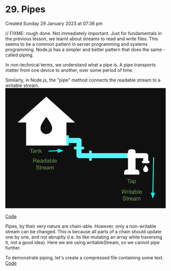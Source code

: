 # 29. Pipes
Created Sunday 29 January 2023 at 07:36 pm

// FIXME: rough done. Not immediately important. Just for fundamentals
In the previous lesson, we learnt about streams to read and write files.
This seems to be a common pattern in server programming and systems programming.
Node.js has a simpler and better pattern that does the same - called piping.

In non-technical terms, we understand what a pipe is. A pipe transports matter from one device to another, over some period of time.

Similarly, in Node.js, the "pipe" method connects the readable stream to a writable stream.
![](assets/29_Pipes-image-1.png)

[Code](https://github.com/exemplar-codes/codevolution-nodejs/commit/85f89e279119f9096eddea4882f445644a58aed5)

Pipes, by their very nature are chain-able. However, only a non-writable stream can be changed. This is because all parts of a chain should update one by one, and not abruptly (i.e. its like mutating an array while traversing it, not a good idea). Here we are using writableStream, so we cannot pipe further.

To demonstrate piping, let's create a compressed file containing some text. [Code](https://github.com/exemplar-codes/codevolution-nodejs/commit/ef9cb9b25dc2ae09e63aedcad4ecbc4afa97fc42)
